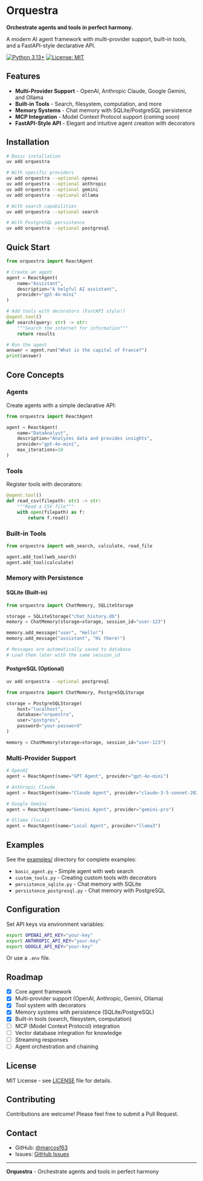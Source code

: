 # Orquestra

**Orchestrate agents and tools in perfect harmony.**

A modern AI agent framework with multi-provider support, built-in tools, and a FastAPI-style declarative API.

[![Python 3.13+](https://img.shields.io/badge/python-3.13+-blue.svg)](https://www.python.org/downloads/)
[![License: MIT](https://img.shields.io/badge/License-MIT-yellow.svg)](https://opensource.org/licenses/MIT)

## Features

- **Multi-Provider Support** - OpenAI, Anthropic Claude, Google Gemini, and Ollama
- **Built-in Tools** - Search, filesystem, computation, and more
- **Memory Systems** - Chat memory with SQLite/PostgreSQL persistence
- **MCP Integration** - Model Context Protocol support (coming soon)
- **FastAPI-Style API** - Elegant and intuitive agent creation with decorators

## Installation

```bash
# Basic installation
uv add orquestra

# With specific providers
uv add orquestra --optional openai
uv add orquestra --optional anthropic
uv add orquestra --optional gemini
uv add orquestra --optional ollama

# With search capabilities
uv add orquestra --optional search

# With PostgreSQL persistence
uv add orquestra --optional postgresql
```

## Quick Start

```python
from orquestra import ReactAgent

# Create an agent
agent = ReactAgent(
    name="Assistant",
    description="A helpful AI assistant",
    provider="gpt-4o-mini"
)

# Add tools with decorators (FastAPI style!)
@agent.tool()
def search(query: str) -> str:
    """Search the internet for information"""
    return results

# Run the agent
answer = agent.run("What is the capital of France?")
print(answer)
```

## Core Concepts

### Agents

Create agents with a simple declarative API:

```python
from orquestra import ReactAgent

agent = ReactAgent(
    name="DataAnalyst",
    description="Analyzes data and provides insights",
    provider="gpt-4o-mini",
    max_iterations=10
)
```

### Tools

Register tools with decorators:

```python
@agent.tool()
def read_csv(filepath: str) -> str:
    """Read a CSV file"""
    with open(filepath) as f:
        return f.read()
```

### Built-in Tools

```python
from orquestra import web_search, calculate, read_file

agent.add_tool(web_search)
agent.add_tool(calculate)
```

### Memory with Persistence

#### SQLite (Built-in)

```python
from orquestra import ChatMemory, SQLiteStorage

storage = SQLiteStorage("chat_history.db")
memory = ChatMemory(storage=storage, session_id="user-123")

memory.add_message("user", "Hello!")
memory.add_message("assistant", "Hi there!")

# Messages are automatically saved to database
# Load them later with the same session_id
```

#### PostgreSQL (Optional)

```bash
uv add orquestra --optional postgresql
```

```python
from orquestra import ChatMemory, PostgreSQLStorage

storage = PostgreSQLStorage(
    host="localhost",
    database="orquestra",
    user="postgres",
    password="your-password"
)

memory = ChatMemory(storage=storage, session_id="user-123")
```

### Multi-Provider Support

```python
# OpenAI
agent = ReactAgent(name="GPT Agent", provider="gpt-4o-mini")

# Anthropic Claude
agent = ReactAgent(name="Claude Agent", provider="claude-3-5-sonnet-20241022")

# Google Gemini
agent = ReactAgent(name="Gemini Agent", provider="gemini-pro")

# Ollama (local)
agent = ReactAgent(name="Local Agent", provider="llama3")
```

## Examples

See the [examples/](examples/) directory for complete examples:

- `basic_agent.py` - Simple agent with web search
- `custom_tools.py` - Creating custom tools with decorators
- `persistence_sqlite.py` - Chat memory with SQLite
- `persistence_postgresql.py` - Chat memory with PostgreSQL

## Configuration

Set API keys via environment variables:

```bash
export OPENAI_API_KEY="your-key"
export ANTHROPIC_API_KEY="your-key"
export GOOGLE_API_KEY="your-key"
```

Or use a `.env` file.

## Roadmap

- [x] Core agent framework
- [x] Multi-provider support (OpenAI, Anthropic, Gemini, Ollama)
- [x] Tool system with decorators
- [x] Memory systems with persistence (SQLite/PostgreSQL)
- [x] Built-in tools (search, filesystem, computation)
- [ ] MCP (Model Context Protocol) integration
- [ ] Vector database integration for knowledge
- [ ] Streaming responses
- [ ] Agent orchestration and chaining

## License

MIT License - see [LICENSE](LICENSE) file for details.

## Contributing

Contributions are welcome! Please feel free to submit a Pull Request.

## Contact

- GitHub: [@marcosf63](https://github.com/marcosf63)
- Issues: [GitHub Issues](https://github.com/marcosf63/orquestra/issues)

---

**Orquestra** - Orchestrate agents and tools in perfect harmony
